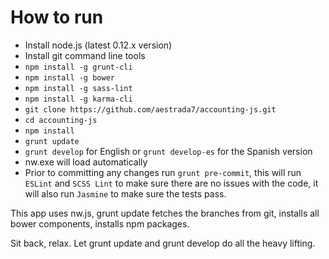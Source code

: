 # How to run

* Install node.js (latest 0.12.x version)
* Install git command line tools
* `npm install -g grunt-cli`
* `npm install -g bower`
* `npm install -g sass-lint`
* `npm install -g karma-cli`
* `git clone https://github.com/aestrada7/accounting-js.git`
* `cd accounting-js`
* `npm install`
* `grunt update`
* `grunt develop` for English or `grunt develop-es` for the Spanish version
* nw.exe will load automatically
* Prior to committing any changes run `grunt pre-commit`, this will run `ESLint` and `SCSS Lint` to make sure there are no issues with the code, it will also run `Jasmine` to make sure the tests pass.

This app uses nw.js, grunt update fetches the branches from git, installs all bower components, installs npm packages.

Sit back, relax. Let grunt update and grunt develop do all the heavy lifting.